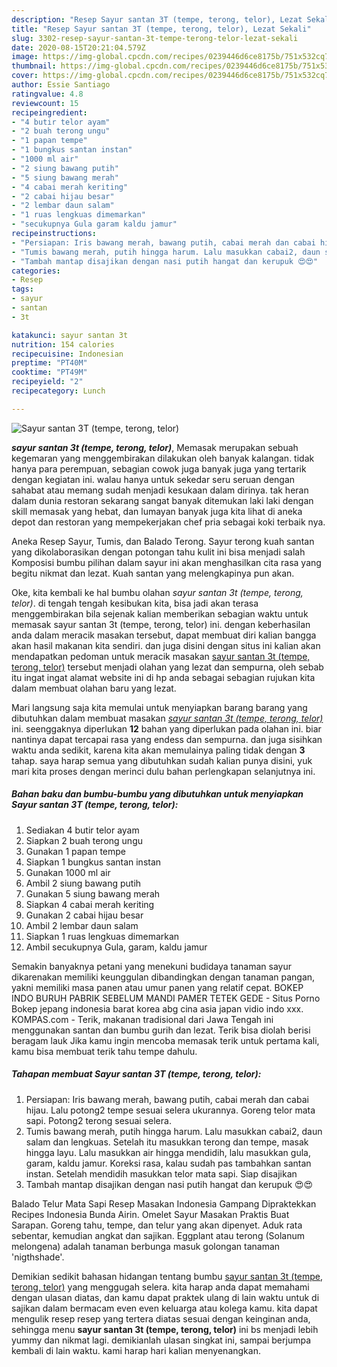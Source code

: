 ```yaml
---
description: "Resep Sayur santan 3T (tempe, terong, telor), Lezat Sekali"
title: "Resep Sayur santan 3T (tempe, terong, telor), Lezat Sekali"
slug: 3302-resep-sayur-santan-3t-tempe-terong-telor-lezat-sekali
date: 2020-08-15T20:21:04.579Z
image: https://img-global.cpcdn.com/recipes/0239446d6ce8175b/751x532cq70/sayur-santan-3t-tempe-terong-telor-foto-resep-utama.jpg
thumbnail: https://img-global.cpcdn.com/recipes/0239446d6ce8175b/751x532cq70/sayur-santan-3t-tempe-terong-telor-foto-resep-utama.jpg
cover: https://img-global.cpcdn.com/recipes/0239446d6ce8175b/751x532cq70/sayur-santan-3t-tempe-terong-telor-foto-resep-utama.jpg
author: Essie Santiago
ratingvalue: 4.8
reviewcount: 15
recipeingredient:
- "4 butir telor ayam"
- "2 buah terong ungu"
- "1 papan tempe"
- "1 bungkus santan instan"
- "1000 ml air"
- "2 siung bawang putih"
- "5 siung bawang merah"
- "4 cabai merah keriting"
- "2 cabai hijau besar"
- "2 lembar daun salam"
- "1 ruas lengkuas dimemarkan"
- "secukupnya Gula garam kaldu jamur"
recipeinstructions:
- "Persiapan: Iris bawang merah, bawang putih, cabai merah dan cabai hijau. Lalu potong2 tempe sesuai selera ukurannya. Goreng telor mata sapi. Potong2 terong sesuai selera."
- "Tumis bawang merah, putih hingga harum. Lalu masukkan cabai2, daun salam dan lengkuas. Setelah itu masukkan terong dan tempe, masak hingga layu. Lalu masukkan air hingga mendidih, lalu masukkan gula, garam, kaldu jamur. Koreksi rasa, kalau sudah pas tambahkan santan instan. Setelah mendidih masukkan telor mata sapi. Siap disajikan"
- "Tambah mantap disajikan dengan nasi putih hangat dan kerupuk 😍😍"
categories:
- Resep
tags:
- sayur
- santan
- 3t

katakunci: sayur santan 3t 
nutrition: 154 calories
recipecuisine: Indonesian
preptime: "PT40M"
cooktime: "PT49M"
recipeyield: "2"
recipecategory: Lunch

---
```



![Sayur santan 3T (tempe, terong, telor)](https://img-global.cpcdn.com/recipes/0239446d6ce8175b/751x532cq70/sayur-santan-3t-tempe-terong-telor-foto-resep-utama.jpg)

<b><i>sayur santan 3t (tempe, terong, telor)</i></b>, Memasak merupakan sebuah kegemaran yang menggembirakan dilakukan oleh banyak kalangan. tidak hanya para perempuan, sebagian cowok juga banyak juga yang tertarik dengan kegiatan ini. walau hanya untuk sekedar seru seruan dengan sahabat atau memang sudah menjadi kesukaan dalam dirinya. tak heran dalam dunia restoran sekarang sangat banyak ditemukan laki laki dengan skill memasak yang hebat, dan lumayan banyak juga kita lihat di aneka depot dan restoran yang mempekerjakan chef pria sebagai koki terbaik nya.

Aneka Resep Sayur, Tumis, dan Balado Terong. Sayur terong kuah santan yang dikolaborasikan dengan potongan tahu kulit ini bisa menjadi salah Komposisi bumbu pilihan dalam sayur ini akan menghasilkan cita rasa yang begitu nikmat dan lezat. Kuah santan yang melengkapinya pun akan.

Oke, kita kembali ke hal bumbu olahan <i>sayur santan 3t (tempe, terong, telor)</i>. di tengah tengah kesibukan kita, bisa jadi akan terasa menggembirakan bila sejenak kalian memberikan sebagian waktu untuk memasak sayur santan 3t (tempe, terong, telor) ini. dengan keberhasilan anda dalam meracik masakan tersebut, dapat membuat diri kalian bangga akan hasil makanan kita sendiri. dan juga disini dengan situs ini kalian akan mendapatkan pedoman untuk meracik masakan <u>sayur santan 3t (tempe, terong, telor)</u> tersebut menjadi olahan yang lezat dan sempurna, oleh sebab itu ingat ingat alamat website ini di hp anda sebagai sebagian rujukan kita dalam membuat olahan baru yang lezat.


Mari langsung saja kita memulai untuk menyiapkan barang barang yang dibutuhkan dalam membuat masakan <u><i>sayur santan 3t (tempe, terong, telor)</i></u> ini. seenggaknya diperlukan <b>12</b> bahan yang diperlukan pada olahan ini. biar nantinya dapat tercapai rasa yang endess dan sempurna. dan juga sisihkan waktu anda sedikit, karena kita akan memulainya paling tidak dengan <b>3</b> tahap. saya harap semua yang dibutuhkan sudah kalian punya disini, yuk mari kita proses dengan merinci dulu bahan perlengkapan selanjutnya ini.

<!--inarticleads1-->

##### Bahan baku dan bumbu-bumbu yang dibutuhkan untuk menyiapkan Sayur santan 3T (tempe, terong, telor):

1. Sediakan 4 butir telor ayam
1. Siapkan 2 buah terong ungu
1. Gunakan 1 papan tempe
1. Siapkan 1 bungkus santan instan
1. Gunakan 1000 ml air
1. Ambil 2 siung bawang putih
1. Gunakan 5 siung bawang merah
1. Siapkan 4 cabai merah keriting
1. Gunakan 2 cabai hijau besar
1. Ambil 2 lembar daun salam
1. Siapkan 1 ruas lengkuas dimemarkan
1. Ambil secukupnya Gula, garam, kaldu jamur


Semakin banyaknya petani yang menekuni budidaya tanaman sayur dikarenakan memiliki keunggulan dibandingkan dengan tanaman pangan, yakni memiliki masa panen atau umur panen yang relatif cepat. BOKEP INDO BURUH PABRIK SEBELUM MANDI PAMER TETEK GEDE - Situs Porno Bokep jepang indonesia barat korea abg cina asia japan vidio indo xxx. KOMPAS.com - Terik, makanan tradisional dari Jawa Tengah ini menggunakan santan dan bumbu gurih dan lezat. Terik bisa diolah berisi beragam lauk Jika kamu ingin mencoba memasak terik untuk pertama kali, kamu bisa membuat terik tahu tempe dahulu. 

<!--inarticleads2-->

##### Tahapan membuat Sayur santan 3T (tempe, terong, telor):

1. Persiapan: Iris bawang merah, bawang putih, cabai merah dan cabai hijau. Lalu potong2 tempe sesuai selera ukurannya. Goreng telor mata sapi. Potong2 terong sesuai selera.
1. Tumis bawang merah, putih hingga harum. Lalu masukkan cabai2, daun salam dan lengkuas. Setelah itu masukkan terong dan tempe, masak hingga layu. Lalu masukkan air hingga mendidih, lalu masukkan gula, garam, kaldu jamur. Koreksi rasa, kalau sudah pas tambahkan santan instan. Setelah mendidih masukkan telor mata sapi. Siap disajikan
1. Tambah mantap disajikan dengan nasi putih hangat dan kerupuk 😍😍


Balado Telur Mata Sapi Resep Masakan Indonesia Gampang Dipraktekkan Recipes Indonesia Bunda Airin. Omelet Sayur Masakan Praktis Buat Sarapan. Goreng tahu, tempe, dan telur yang akan dipenyet. Aduk rata sebentar, kemudian angkat dan sajikan. Eggplant atau terong (Solanum melongena) adalah tanaman berbunga masuk golongan tanaman &#39;nigthshade&#39;. 

Demikian sedikit bahasan hidangan tentang bumbu <u>sayur santan 3t (tempe, terong, telor)</u> yang menggugah selera. kita harap anda dapat memahami dengan ulasan diatas, dan kamu dapat praktek ulang di lain waktu untuk di sajikan dalam bermacam even even keluarga atau kolega kamu. kita dapat mengulik resep resep yang tertera diatas sesuai dengan keinginan anda, sehingga menu <b>sayur santan 3t (tempe, terong, telor)</b> ini bs menjadi lebih yummy dan nikmat lagi. demikianlah ulasan singkat ini, sampai berjumpa kembali di lain waktu. kami harap hari kalian menyenangkan.
